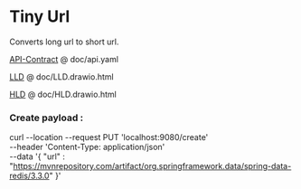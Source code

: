 
# Tiny Url

Converts long url to short url.

[API-Contract](doc/api.yaml) @ doc/api.yaml

[LLD](doc/LLD.drawio.html) @ doc/LLD.drawio.html

[HLD](doc/HLD.drawio.html) @ doc/HLD.drawio.html

### Create payload :
curl --location --request PUT 'localhost:9080/create' \
--header 'Content-Type: application/json' \
--data '{
"url" : "https://mvnrepository.com/artifact/org.springframework.data/spring-data-redis/3.3.0"
}'

